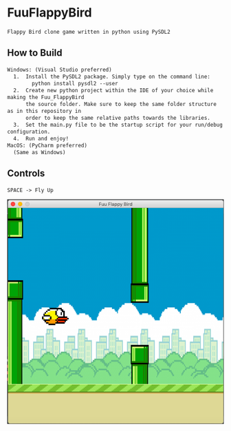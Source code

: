 # FuuFlappyBird
    Flappy Bird clone game written in python using PySDL2

## How to Build
  
    Windows: (Visual Studio preferred)
      1.  Install the PySDL2 package. Simply type on the command line:
            python install pysdl2 --user
      2.  Create new python project within the IDE of your choice while making the Fuu_FlappyBird
          the source folder. Make sure to keep the same folder structure as in this repository in
          order to keep the same relative paths towards the libraries.
      3.  Set the main.py file to be the startup script for your run/debug configuration.
      4.  Run and enjoy!
    MacOS: (PyCharm preferred)
      (Same as Windows)
      
## Controls

    SPACE -> Fly Up

![](assets/ss.png)
